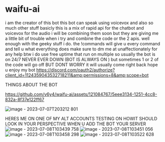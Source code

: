 # waifu-ai
i am the creator of this bot this bot can speak using voicevox and also so much other stuff basicly this is a mix of rapid api for the chatbot and voicevox for the audio i will be combining them soon but they are giving me a little bit of trouble when i try and combine the code or the 2 apis.  well enough with the geeky stuff i do. the !commands will give u every command and tell u what everything does make sure to dm me at unaffectionately for any help btw i do use free uptime that run on multiple so usually the bot is on 24/7 NEVER EVER DOWN (BOT IS ALWAYS ON ) but sometimes 1 or 2 of the code will go off BUT DONT WORRY it will usually come right back hope u enjoy my bot https://discord.com/oauth2/authorize?client_id=1124359043532718211&amp;permissions=8&amp;scope=bot    


THINGS ABOUT THE BOT


https://github.com/v6y4/waifu-ai/assets/121084767/5eee3134-1251-4cc8-832a-8f37e122ff67

![image - 2023-07-07T203212 801](https://github.com/v6y4/waifu-ai/assets/121084767/9030cf52-5851-46d0-ad3a-35e3d61438f9)





HERES ME ON ONE OF MY ALT ACCOUNTS TESTING ON HOWIT SHOULD LOOK IN YOUR PERSPECTIVE WHEN U ADD THE BOT YOUR SERVER ![image - 2023-07-08T103439 758](https://github.com/v6y4/waifu-ai/assets/121084767/be898ebd-7e32-46ce-968e-055966472ca7)
![image - 2023-07-08T103451 056](https://github.com/v6y4/waifu-ai/assets/121084767/de705abc-c5ea-4d0c-993d-94ae98283526)
![image - 2023-07-08T103458 298](https://github.com/v6y4/waifu-ai/assets/121084767/81877f49-96d6-41ce-b2bb-5f848f87e396)
![image - 2023-07-08T103522 628](https://github.com/v6y4/waifu-ai/assets/121084767/64964715-6d45-4cef-ba42-7d6ba088ccfb)
